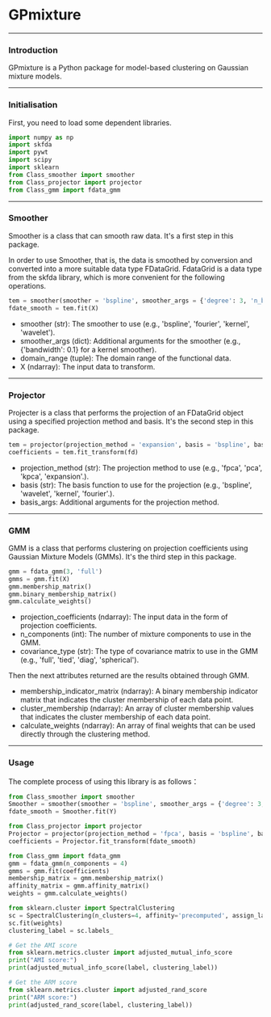 # GPmixture
---
### Introduction

GPmixture is a Python package for model-based clustering on Gaussian mixture models.

---
### Initialisation

First, you need to load some dependent libraries.

```python
import numpy as np
import skfda
import pywt
import scipy
import sklearn
from Class_smoother import smoother
from Class_projector import projector
from Class_gmm import fdata_gmm
```

---
### Smoother

Smoother is a class that can smooth raw data. It's a first step in this package.

In order to use Smoother, that is, the data is smoothed by conversion and converted into a more suitable data type FDataGrid. FdataGrid is a data type from the skfda library, which is more convenient for the following operations.

```python
tem = smoother(smoother = 'bspline', smoother_args = {'degree': 3, 'n_basis': 31}, domain_range = (10))
fdate_smooth = tem.fit(X)
```

- smoother (str): The smoother to use (e.g., 'bspline', 'fourier', 'kernel', 'wavelet').
- smoother_args (dict): Additional arguments for the smoother (e.g., {'bandwidth': 0.1} for a kernel smoother).
- domain_range (tuple): The domain range of the functional data.
- X (ndarray): The input data to transform.

---
### Projector

Projecter is a class that performs the projection of an FDataGrid object using a specified projection method and basis. It's the second step in this package.

```python
tem = projector(projection_method = 'expansion', basis = 'bspline', basis_args = {'degree': 3, 'n_basis': 31})
coefficients = tem.fit_transform(fd)
```

- projection_method (str): The projection method to use (e.g., 'fpca', 'pca', 'kpca', 'expansion'.).
- basis (str): The basis function to use for the projection (e.g., 'bspline', 'wavelet', 'kernel', 'fourier'.).
- basis_args: Additional arguments for the projection method.

---
### GMM

GMM is a class that performs clustering on projection coefficients using Gaussian Mixture Models (GMMs). It's the third step in this package.

```python
gmm = fdata_gmm(3, 'full')
gmms = gmm.fit(X)
gmm.membership_matrix()
gmm.binary_membership_matrix()
gmm.calculate_weights()
```

- projection_coefficients (ndarray): The input data in the form of projection coefficients.
- n_components (int): The number of mixture components to use in the GMM.
- covariance_type (str): The type of covariance matrix to use in the GMM (e.g., 'full', 'tied', 'diag', 'spherical').

Then the next attributes returned are the results obtained through GMM.
- membership_indicator_matrix (ndarray): A binary membership indicator matrix that indicates the cluster membership of each data point.
- cluster_membership (ndarray): An array of cluster membership values that indicates the cluster membership of each data point.
- calculate_weights (ndarray): An array of final weights that can be used directly through the clustering method.

---
### Usage

The complete process of using this library is as follows：

```python
from Class_smoother import smoother
Smoother = smoother(smoother = 'bspline', smoother_args = {'degree': 3, 'n_basis': 10})
fdate_smooth = Smoother.fit(Y)

from Class_projector import projector
Projector = projector(projection_method = 'fpca', basis = 'bspline', basis_args = {'degree': 3, 'n_basis': 5, 'n_components': 4})
coefficients = Projector.fit_transform(fdate_smooth)

from Class_gmm import fdata_gmm
gmm = fdata_gmm(n_components = 4)
gmms = gmm.fit(coefficients)
membership_matrix = gmm.membership_matrix()
affinity_matrix = gmm.affinity_matrix()
weights = gmm.calculate_weights()

from sklearn.cluster import SpectralClustering
sc = SpectralClustering(n_clusters=4, affinity='precomputed', assign_labels='discretize')
sc.fit(weights)
clustering_label = sc.labels_

# Get the AMI score
from sklearn.metrics.cluster import adjusted_mutual_info_score
print("AMI score:")
print(adjusted_mutual_info_score(label, clustering_label))

# Get the ARM score
from sklearn.metrics.cluster import adjusted_rand_score
print("ARM score:")
print(adjusted_rand_score(label, clustering_label))
```
